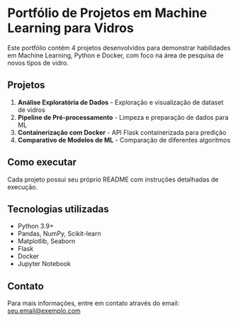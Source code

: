 # Portfólio de Projetos em Machine Learning para Vidros

Este portfólio contém 4 projetos desenvolvidos para demonstrar habilidades em Machine Learning, Python e Docker, com foco na área de pesquisa de novos tipos de vidro.

## Projetos

1. **Análise Exploratória de Dados** - Exploração e visualização de dataset de vidros
2. **Pipeline de Pré-processamento** - Limpeza e preparação de dados para ML
3. **Containerização com Docker** - API Flask containerizada para predição
4. **Comparativo de Modelos de ML** - Comparação de diferentes algoritmos

## Como executar

Cada projeto possui seu próprio README com instruções detalhadas de execução.

## Tecnologias utilizadas

- Python 3.9+
- Pandas, NumPy, Scikit-learn
- Matplotlib, Seaborn
- Flask
- Docker
- Jupyter Notebook

## Contato

Para mais informações, entre em contato através do email: seu.email@exemplo.com
